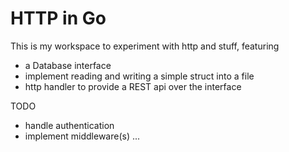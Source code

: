 # HTTP in Go

This is my workspace to experiment with http and stuff, featuring

- a Database interface
- implement reading and writing a simple struct into a file
- http handler to provide a REST api over the interface

TODO
- handle authentication
- implement middleware(s)
...
